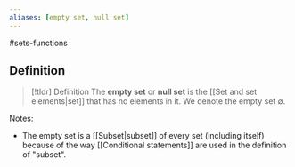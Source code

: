 ```yaml
---
aliases: [empty set, null set]
--- 
```


#sets-functions 

## Definition 

> [!tldr] Definition
> The **empty set** or **null set** is the [[Set and set elements|set]] that has no elements in it. We denote the empty set $\emptyset$. 

Notes: 
- The empty set is a [[Subset|subset]] of every set (including itself) because of the way [[Conditional statements]] are used in the definition of "subset". 